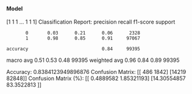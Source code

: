 #### Model
[1 1 1 ... 1 1 1]
Classification Report:
              precision    recall  f1-score   support

           0       0.03      0.21      0.06      2328
           1       0.98      0.85      0.91     97067

    accuracy                           0.84     99395
   macro avg       0.51      0.53      0.48     99395
weighted avg       0.96      0.84      0.89     99395

Accuracy: 0.8384123949896876
Confusion Matrix:
[[  486  1842]
 [14219 82848]]
Confusion Matrix (%):
[[ 0.4889582   1.85321193]
 [14.30554857 83.3522813 ]]
